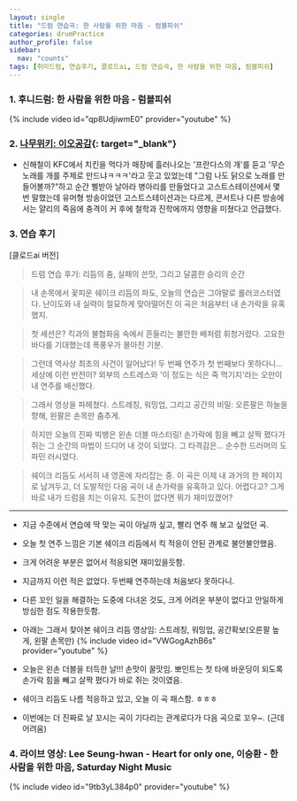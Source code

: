 ```yaml
---
layout: single
title: "드럼 연습곡: 한 사람을 위한 마음 - 럼블피쉬"
categories: drumPractice
author_profile: false
sidebar:
  nav: "counts"
tags: [취미드럼, 연습후기, 클로드ai, 드럼 연습곡, 한 사람을 위한 마음, 럼블피쉬]
---
```


### 1. 후니드럼: 한 사람을 위한 마음 - 럼블피쉬

{% include video id="qp8UdjiwmE0" provider="youtube" %}


### 2. [나무위키: 이오공감](https://namu.wiki/w/%EC%9D%B4%EC%98%A4%EA%B3%B5%EA%B0%90){: target="_blank"}
 
 - 신해철이 KFC에서 치킨을 먹다가 매장에 흘러나오는 '프란다스의 개'를 듣고 '무슨 노래를 개를 주제로 만드냐ㅋㅋㅋ'라고 웃고 있었는데 "그럼 나도 닭으로 노래를 만들어볼까?"하고 순간 삘받아 날아라 병아리를 만들었다고 고스트스테이션에서 몇 번 말했는데 유머형 방송이었던 고스트스테이션과는 다르게, 콘서트나 다른 방송에서는 얄리의 죽음에 충격이 커 후에 철학과 진학에까지 영향을 미쳤다고 언급했다.

### 3. 연습 후기

[클로드ai 버전]
>드럼 연습 후기: 리듬의 춤, 실패의 쓴맛, 그리고 달콤한 승리의 순간

>내 손목에서 꽃피운 쉐이크 리듬의 파도, 오늘의 연습은 그야말로 롤러코스터였다. 난이도와 내 실력이 절묘하게 맞아떨어진 이 곡은 처음부터 내 손가락을 유혹했지.

>첫 세션은? 킥과의 불협화음 속에서 흔들리는 불안한 배처럼 휘청거렸다. 고요한 바다를 기대했는데 폭풍우가 몰아친 기분.

>그런데 역사상 최초의 사건이 일어났다! 두 번째 연주가 첫 번째보다 못하다니... 세상에 이런 반전이? 외부의 스트레스와 '이 정도는 식은 죽 먹기지'라는 오만이 내 연주를 배신했다.

>그래서 영상을 파헤쳤다. 스트레칭, 워밍업, 그리고 공간의 비밀: 오른팔은 하늘을 향해, 왼팔은 손목만 춤추게.

>하지만 오늘의 진짜 빅뱅은 왼손 더블 마스터링! 손가락에 힘을 빼고 살짝 폈다가 쥐는 그 순간의 마법이 드디어 내 것이 되었다. 그 타격감은... 순수한 드러머의 도파민 러시였다.

>쉐이크 리듬도 서서히 내 영혼에 자리잡는 중. 이 곡은 이제 내 과거의 한 페이지로 남겨두고, 더 도발적인 다음 곡이 내 손가락을 유혹하고 있다. 어렵다고? 그게 바로 내가 드럼을 치는 이유지. 도전이 없다면 뭐가 재미있겠어?

----

- 지금 수준에서 연습에 딱 맞는 곡이 아닐까 싶고, 빨리 연주 해 보고 싶었던 곡.
- 오늘 첫 연주 느낌은 기본 쉐이크 리듬에서 킥 적응이 안된 관계로 불안불안했음.
- 크게 어려운 부분은 없어서 적응되면 재미있을듯함.

- 지금까지 이런 적은 없었다. 두번째 연주하는데 처음보다 못하다니.
- 다른 꼬인 일을 해결하는 도중에 다녀온 것도, 크게 어려운 부분이 없다고 안일하게 방심한 점도 작용한듯함.
- 아래는 그래서 찾아본 쉐이크 리듬 영상임: 스트레칭, 워밍업, 공간확보(오른팔 높게, 왼팔 손목만)
{% include video id="VWGogAzhB6s" provider="youtube" %}

- 오늘은 왼손 더블을 터득한 날!!! 손맛이 꿀맛임. 뽀인트는 첫 타에 바운딩이 되도록 손가락 힘을 빼고 살짝 폈다가 바로 쥐는 것이였음.
- 쉐이크 리듬도 나름 적응하고 있고, 오늘 이 곡 패스함. ㅎㅎㅎ
- 이번에는 더 진짜로 날 꼬시는 곡이 기다리는 관계로다가 다음 곡으로 꼬우~. (근데 어려움)

### 4. 라이브 영상: Lee Seung-hwan - Heart for only one, 이승환 - 한 사람을 위한 마음, Saturday Night Music

{% include video id="9tb3yL384p0" provider="youtube" %}

